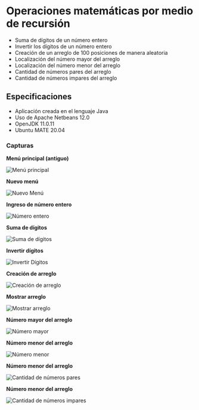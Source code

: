 

# Operaciones matemáticas por medio de recursión

* Suma de dígitos de un número entero
* Invertir los dígitos de un número entero
* Creación de un arreglo de 100 posiciones de manera aleatoria
* Localización del número mayor del arreglo
* Localización del número menor del arreglo
* Cantidad de números pares del arreglo
* Cantidad de números impares del arreglo

## Especificaciones

* Aplicación creada en el lenguaje Java
* Uso de Apache Netbeans 12.0
* OpenJDK 11.0.11
* Ubuntu MATE 20.04

### Capturas

**Menú principal (antiguo)**

![Menú principal](menu.png)

**Nuevo menú**

![Nuevo Menú](newMenu.png)

**Ingreso de número entero**

![Número entero](numero.png)



**Suma de dígitos**

![Suma de dígitos](suma.png)

**Invertir dígitos**

![Invertir Dígitos](invertir.png)

**Creación de arreglo**

![Creación de arreglo](arreglo.png)

**Mostrar arreglo**

![Mostrar arreglo](showArray.png)

**Número mayor del arreglo**

![Número mayor](mayor.png)

**Número menor del arreglo**

![Número menor](menor.png)

**Número menor del arreglo**

![Cantidad de números pares](pares.png)

**Número menor del arreglo**

![Cantidad de números impares](impares.png)
